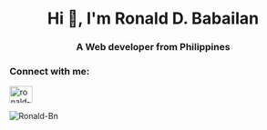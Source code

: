 <h1 align="center">Hi 👋, I'm Ronald D. Babailan</h1>
<h3 align="center">A Web developer from Philippines</h3>

<h3 align="left">Connect with me:</h3>
<p align="left">
<a href="https://linkedin.com/in/ronald-babailan" target="blank"><img align="center" src="https://raw.githubusercontent.com/rahuldkjain/github-profile-readme-generator/master/src/images/icons/Social/linked-in-alt.svg" alt="ronald-babailan" height="30" width="40" /></a>
</p>
  
<img align="left"  alt="Ronald-Bn" src="https://github-readme-stats-ronald-bn.vercel.app/api?username=Ronald-Bn&show_icons=true&theme=radical" />



